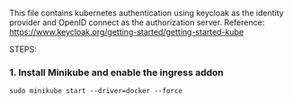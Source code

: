 This file contains kubernetes authentication using keycloak as the identity provider and OpenID connect as the authorization server.
Reference: https://www.keycloak.org/getting-started/getting-started-kube

STEPS:

### 1. Install Minikube and enable the ingress addon

```
sudo minikube start --driver=docker --force

```
